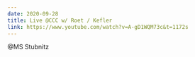 ```yaml
---
date: 2020-09-28
title: Live @CCC w/ Roet / Kefler
link: https://www.youtube.com/watch?v=A-gD1WQM73c&t=1172s
---
```

@MS Stubnitz
